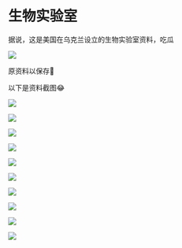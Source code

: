 # 生物实验室

据说，这是美国在乌克兰设立的生物实验室资料，吃瓜

![](https://fudongdong-statics.oss-cn-beijing.aliyuncs.com/images/20220312/fd9655fb59214c8f8ec57a27339ffa39.png?x-oss-process=style/z.wiki)

原资料以保存🥰

以下是资料截图😂


![](https://fudongdong-statics.oss-cn-beijing.aliyuncs.com/images/20220312/133936dd7aef4111b5a87c25cc927d7d.png?x-oss-process=style/z.wiki)

![](https://fudongdong-statics.oss-cn-beijing.aliyuncs.com/images/20220312/5f3dfeea6c8e428fb2927f78c44b2535.png?x-oss-process=style/z.wiki)

![](https://fudongdong-statics.oss-cn-beijing.aliyuncs.com/images/20220312/9e1b78de5a374081ba557cd8d8a2f3c9.png?x-oss-process=style/z.wiki)

![](https://fudongdong-statics.oss-cn-beijing.aliyuncs.com/images/20220312/ae4446bf7f114ee5b5a13f6dc2a89862.png?x-oss-process=style/z.wiki)

![](https://fudongdong-statics.oss-cn-beijing.aliyuncs.com/images/20220312/069d2d4434fe48bfb475e8ed831bfe26.png?x-oss-process=style/z.wiki)

![](https://fudongdong-statics.oss-cn-beijing.aliyuncs.com/images/20220312/7cd0e7c3fa374685a92d7adfb69431f4.png?x-oss-process=style/z.wiki)

![](https://fudongdong-statics.oss-cn-beijing.aliyuncs.com/images/20220312/82beeb475726472ab6469a7703fda2f0.png?x-oss-process=style/z.wiki)

![](https://fudongdong-statics.oss-cn-beijing.aliyuncs.com/images/20220312/507b38250db74fa18e96043278ca7966.png?x-oss-process=style/z.wiki)

![](https://fudongdong-statics.oss-cn-beijing.aliyuncs.com/images/20220312/0e1ee2d2e2a74fdc8d7db3e20e8a7b30.png?x-oss-process=style/z.wiki)

![](https://fudongdong-statics.oss-cn-beijing.aliyuncs.com/images/20220312/9d9067ab968f4e6ca13c793b0daace84.png?x-oss-process=style/z.wiki)
